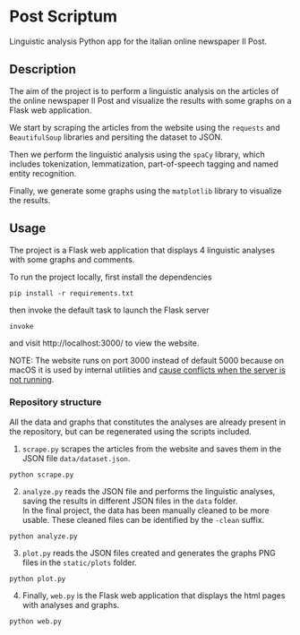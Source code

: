 # Post Scriptum

Linguistic analysis Python app for the italian online newspaper Il Post.

## Description

The aim of the project is to perform a linguistic analysis on the articles of the online newspaper Il Post and visualize the results with some graphs on a Flask web application.

We start by scraping the articles from the website using the `requests` and `BeautifulSoup` libraries and persiting the dataset to JSON.

Then we perform the linguistic analysis using the `spaCy` library, which includes tokenization, lemmatization, part-of-speech tagging and named entity recognition.

Finally, we generate some graphs using the `matplotlib` library to visualize the results.

## Usage

The project is a Flask web application that displays 4 linguistic analyses with some graphs and comments.

To run the project locally, first install the dependencies

```
pip install -r requirements.txt
```

then invoke the default task to launch the Flask server

```
invoke
```

and visit http://localhost:3000/ to view the website.

NOTE: The website runs on port 3000 instead of default 5000 because on macOS it is used
by internal utilities and [cause conflicts when the server is not running](https://stackoverflow.com/a/72797062).

### Repository structure

All the data and graphs that constitutes the analyses are already present in the repository, but can be regenerated using the scripts included.

1. `scrape.py` scrapes the articles from the website and saves them in the JSON file `data/dataset.json`.

```
python scrape.py
```

2. `analyze.py` reads the JSON file and performs the linguistic analyses, saving the results in different JSON files in the `data` folder.  
In the final project, the data has been manually cleaned to be more usable. These cleaned files can be identified by the `-clean` suffix.

```
python analyze.py
```

3. `plot.py` reads the JSON files created  and generates the graphs PNG files in the `static/plots` folder.

```
python plot.py
```

4. Finally, `web.py` is the Flask web application that displays the html pages with analyses and graphs.

```
python web.py
```
